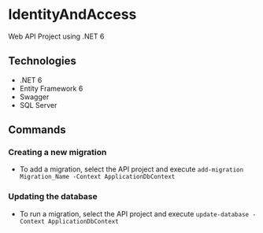 # IdentityAndAccess
Web API Project using .NET 6

## Technologies
- .NET 6
- Entity Framework 6
- Swagger
- SQL Server

## Commands

### Creating a new migration
- To add a migration, select the API project and execute `add-migration Migration_Name -Context ApplicationDbContext`

### Updating the database
- To run a migration, select the API project and execute `update-database -Context ApplicationDbContext`